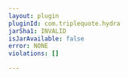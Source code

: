 ```yaml
---
layout: plugin
pluginId: com.triplequote.hydra
jarSha1: INVALID
isJarAvailable: false
error: NONE
violations: []

---
```

